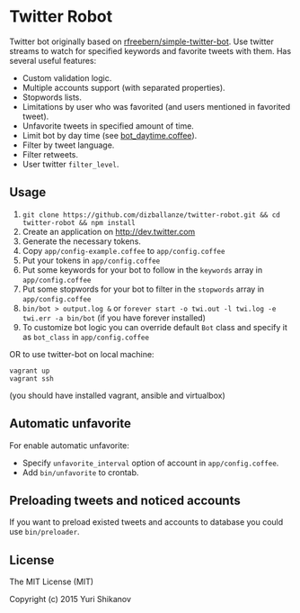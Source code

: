 # Twitter Robot

Twitter bot originally based on [rfreebern/simple-twitter-bot](https://github.com/rfreebern/simple-twitter-bot).
Use twitter streams to watch for specified keywords and favorite tweets with them.
Has several useful features:
 -  Custom validation logic.
 -  Multiple accounts support (with separated properties).
 -  Stopwords lists.
 -  Limitations by user who was favorited (and users mentioned in favorited tweet).
 -  Unfavorite tweets in specified amount of time.
 -  Limit bot by day time (see [bot_daytime.coffee](./app/bot_daytime.coffee)).
 -  Filter by tweet language.
 -  Filter retweets.
 -  User twitter `filter_level`.

## Usage

1. `git clone https://github.com/dizballanze/twitter-robot.git && cd twitter-robot && npm install`
2. Create an application on http://dev.twitter.com
3. Generate the necessary tokens.
4. Copy `app/config-example.coffee` to `app/config.coffee`
5. Put your tokens in `app/config.coffee`
6. Put some keywords for your bot to follow in the `keywords` array in `app/config.coffee`
7. Put some stopwords for your bot to filter in the `stopwords` array in `app/config.coffee`
8. `bin/bot > output.log &` or `forever start -o twi.out -l twi.log -e twi.err -a bin/bot` (if you have forever installed)
9. To customize bot logic you can override default `Bot` class and specify it as `bot_class` in `app/config.coffee`

OR to use twitter-bot on local machine:

```
vagrant up
vagrant ssh
```

(you should have installed vagrant, ansible and virtualbox)

## Automatic unfavorite

For enable automatic unfavorite:

 -  Specify `unfavorite_interval` option of account in `app/config.coffee`.
 -  Add `bin/unfavorite` to crontab.

## Preloading tweets and noticed accounts

If you want to preload existed tweets and accounts to database you could use `bin/preloader`.

## License

The MIT License (MIT)

Copyright (c) 2015 Yuri Shikanov